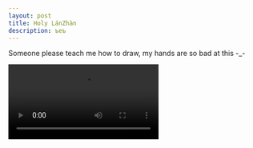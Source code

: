 ```yaml
---
layout: post
title: Holy LánZhàn
description: ъеъ
---
```

<!-- Научите меня кто-нибудь рисовать, у меня настолько кривые руки -_- -->
Someone please teach me how to draw, my hands are so bad at this -_-

<video src="/blog/videos/Dorime.mp4" controls></video>
